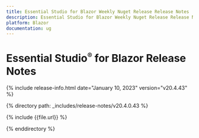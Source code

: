 ```yaml
---
title: Essential Studio for Blazor Weekly Nuget Release Release Notes  
description: Essential Studio for Blazor Weekly Nuget Release Release Notes 
platform: Blazor
documentation: ug
---
```


# Essential Studio<sup style="font-size:70%">&reg;</sup> for  Blazor  Release Notes  

{% include release-info.html date="January 10, 2023"  version="v20.4.43" %} 

{% directory path: _includes/release-notes/v20.4.0.43 %}

{% include {{file.url}} %}

{% enddirectory %} 


